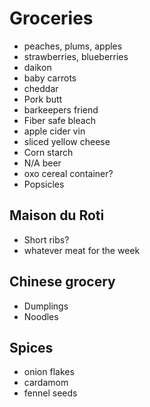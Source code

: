 # Groceries

- peaches, plums, apples
- strawberries, blueberries
- daikon
- baby carrots
- cheddar
- Pork butt
- barkeepers friend
- Fiber safe bleach
- apple cider vin
- sliced yellow cheese
- Corn starch
- N/A beer
- oxo cereal container?
- Popsicles

## Maison du Roti

- Short ribs?
- whatever meat for the week

## Chinese grocery

- Dumplings
- Noodles

## Spices

- onion flakes
- cardamom
- fennel seeds
